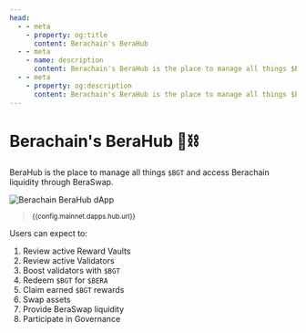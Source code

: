 ```yaml
---
head:
  - - meta
    - property: og:title
      content: Berachain's BeraHub
  - - meta
    - name: description
      content: Berachain's BeraHub is the place to manage all things $BGT
  - - meta
    - property: og:description
      content: Berachain's BeraHub is the place to manage all things $BGT
---
```


<script setup>
  import config from '@berachain/config/constants.json';
</script>

# Berachain's BeraHub 🐻⛓️

BeraHub is the place to manage all things `$BGT` and access Berachain liquidity through BeraSwap.

<a :href="config.mainnet.dapps.hub.url">

![Berachain BeraHub dApp](/assets/berahub.png)

</a>

> <small><a :href="config.mainnet.dapps.hub.url">{{config.mainnet.dapps.hub.url}}</a></small>

Users can expect to:

1. Review active <a target="_blank" :href="config.mainnet.dapps.hub.url + 'gauge'">Reward Vaults</a>
2. Review active <a target="_blank" :href="config.mainnet.dapps.hub.url + 'validators'">Validators</a>
3. <a target="_blank" :href="config.mainnet.dapps.hub.url + 'delegate'">Boost </a> validators with `$BGT`
4. <a target="_blank" :href="config.mainnet.dapps.hub.url + 'redeem'">Redeem `$BGT` for `$BERA`</a>
5. <a target="_blank" :href="config.mainnet.dapps.hub.url + 'rewards'">Claim earned `$BGT` rewards</a>
6. <a target="_blank" :href="config.mainnet.dapps.hub.url + 'swap'">Swap assets</a>
7. <a target="_blank" :href="config.mainnet.dapps.hub.url + 'pools'">Provide BeraSwap liquidity</a>
8. <a target="_blank" :href="config.mainnet.dapps.hub.url + 'governance'">Participate in Governance</a>
